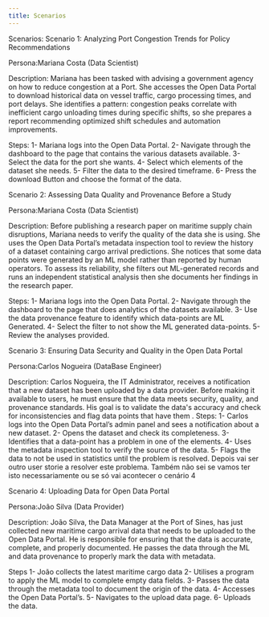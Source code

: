 ```yaml
---
title: Scenarios
---
```


Scenarios:
Scenario 1: Analyzing Port Congestion Trends for Policy Recommendations

Persona:Mariana Costa (Data Scientist)

Description:
Mariana has been tasked with advising a government agency on how to
reduce congestion at a Port. She accesses the Open Data Portal to download
historical data on vessel traffic, cargo processing times, and port delays. She
identifies a pattern: congestion peaks correlate with inefficient cargo unloading
times during specific shifts, so she prepares a report recommending optimized
shift schedules and automation improvements.

Steps:
1- Mariana logs into the Open Data Portal.
2- Navigate through the dashboard to the page that contains the various
datasets available.
3- Select the data for the port she wants.
4- Select which elements of the dataset she needs.
5- Filter the data to the desired timeframe.
6- Press the download Button and choose the format of the data.

Scenario 2: Assessing Data Quality and Provenance Before a Study

Persona:Mariana Costa (Data Scientist)

Description:
Before publishing a research paper on maritime supply chain
disruptions, Mariana needs to verify the quality of the data she is using. She
uses the Open Data Portal’s metadata inspection tool to review the history of a
dataset containing cargo arrival predictions. She notices that some data points
were generated by an ML model rather than reported by human operators. To
assess its reliability, she filters out ML-generated records and runs an
independent statistical analysis then she documents her findings in the
research paper.

Steps:
1- Mariana logs into the Open Data Portal.
2- Navigate through the dashboard to the page that does analytics of
the datasets available.
3- Use the data provenance feature to identify which data-points are ML
Generated.
4- Select the filter to not show the ML generated data-points.
5- Review the analyses provided.

Scenario 3: Ensuring Data Security and Quality in the Open Data Portal

Persona:Carlos Nogueira (DataBase Engineer)

Description:
Carlos Nogueira, the IT Administrator, receives a notification that a new
dataset has been uploaded by a data provider. Before making it available to
users, he must ensure that the data meets security, quality, and provenance
standards. His goal is to validate the data's accuracy and check for
inconsistencies and flag data points that have them .
Steps:
1- Carlos logs into the Open Data Portal’s admin panel and sees a
notification about a new dataset.
2- Opens the dataset and check its completeness.
3- Identifies that a data-point has a problem in one of the elements.
4- Uses the metadata inspection tool to verify the source of the data.
5- Flags the data to not be used in statistics until the problem is
resolved.
Depois vai ser outro user storie a resolver este problema.
Também não sei se vamos ter isto necessariamente ou se só vai acontecer o
cenário 4

Scenario 4: Uploading Data for Open Data Portal

Persona:João Silva (Data Provider)

Description:
João Silva, the Data Manager at the Port of Sines, has just collected
new maritime cargo arrival data that needs to be uploaded to the Open Data
Portal. He is responsible for ensuring that the data is accurate, complete, and
properly documented. He passes the data through the ML and data
provenance to properly mark the data with metadata.

Steps
1- João collects the latest maritime cargo data
2- Utilises a program to apply the ML model to complete empty data
fields.
3- Passes the data through the metadata tool to document the origin of
the data.
4- Accesses the Open Data Portal’s.
5- Navigates to the upload data page.
6- Uploads the data.

